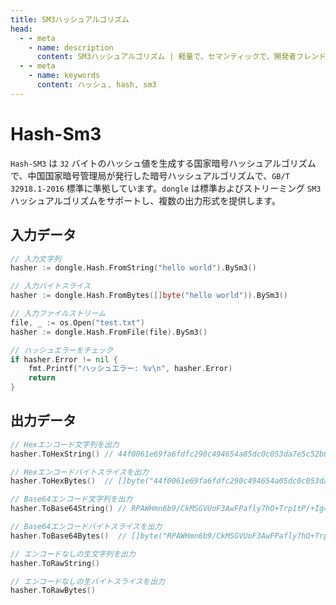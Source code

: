```yaml
---
title: SM3ハッシュアルゴリズム
head:
  - - meta
    - name: description
      content: SM3ハッシュアルゴリズム | 軽量で、セマンティックで、開発者フレンドリーなgolang エンコード&暗号ライブラリ
  - - meta
    - name: keywords
      content: ハッシュ, hash, sm3
---
```


# Hash-Sm3

`Hash-SM3` は `32` バイトのハッシュ値を生成する国家暗号ハッシュアルゴリズムで、中国国家暗号管理局が発行した暗号ハッシュアルゴリズムで、`GB/T 32918.1-2016` 標準に準拠しています。`dongle` は標準およびストリーミング `SM3` ハッシュアルゴリズムをサポートし、複数の出力形式を提供します。

## 入力データ

```go
// 入力文字列
hasher := dongle.Hash.FromString("hello world").BySm3()

// 入力バイトスライス
hasher := dongle.Hash.FromBytes([]byte("hello world")).BySm3()

// 入力ファイルストリーム
file, _ := os.Open("test.txt")
hasher := dongle.Hash.FromFile(file).BySm3()

// ハッシュエラーをチェック
if hasher.Error != nil {
	fmt.Printf("ハッシュエラー: %v\n", hasher.Error)
	return
}
```

## 出力データ

```go
// Hexエンコード文字列を出力
hasher.ToHexString() // 44f0061e69fa6fdfc290c494654a05dc0c053da7e5c52b84ef93a9d67d3fff88

// Hexエンコードバイトスライスを出力
hasher.ToHexBytes()  // []byte("44f0061e69fa6fdfc290c494654a05dc0c053da7e5c52b84ef93a9d67d3fff88")

// Base64エンコード文字列を出力
hasher.ToBase64String() // RPAWHmn6b9/CkMSGVUoF3AwFPafly7hO+Trp1tP/+Ig=

// Base64エンコードバイトスライスを出力
hasher.ToBase64Bytes()  // []byte("RPAWHmn6b9/CkMSGVUoF3AwFPafly7hO+Trp1tP/+Ig=")

// エンコードなしの生文字列を出力
hasher.ToRawString()

// エンコードなしの生バイトスライスを出力
hasher.ToRawBytes()
```
